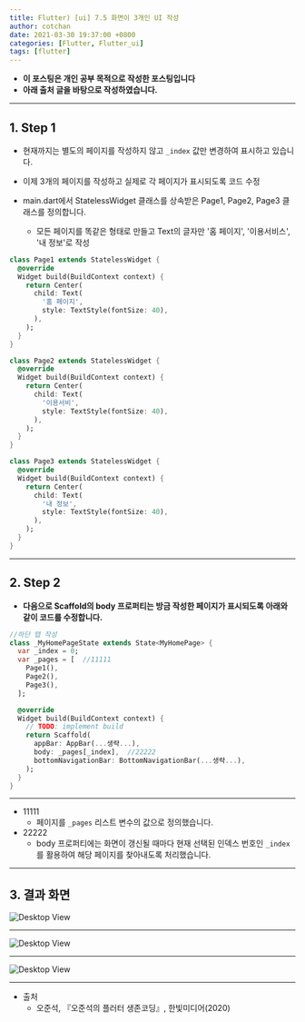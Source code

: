 ```yaml
---
title: Flutter) [ui] 7.5 화면이 3개인 UI 작성
author: cotchan
date: 2021-03-30 19:37:00 +0800
categories: [Flutter, Flutter_ui]
tags: [flutter]   
---
```


+ **이 포스팅은 개인 공부 목적으로 작성한 포스팅입니다**
+ **아래 출처 글을 바탕으로 작성하였습니다.**

---

## 1. Step 1

- 현재까지는 별도의 페이지를 작성하지 않고 `_index` 값만 변경하여 표시하고 있습니다.
- 이제 3개의 페이지를 작성하고 실제로 각 페이지가 표시되도록 코드 수정

- main.dart에서 StatelessWidget 클래스를 상속받은 Page1, Page2, Page3 클래스를 정의합니다.
    - 모든 페이지를 똑같은 형태로 만들고 Text의 글자만 '홈 페이지', '이용서비스', '내 정보'로 작성

```dart
class Page1 extends StatelessWidget {
  @override
  Widget build(BuildContext context) {
    return Center(
      child: Text(
        '홈 페이지',
        style: TextStyle(fontSize: 40),
      ),
    );
  }
}

class Page2 extends StatelessWidget {
  @override
  Widget build(BuildContext context) {
    return Center(
      child: Text(
        '이용서비',
        style: TextStyle(fontSize: 40),
      ),
    );
  }
}

class Page3 extends StatelessWidget {
  @override
  Widget build(BuildContext context) {
    return Center(
      child: Text(
        '내 정보',
        style: TextStyle(fontSize: 40),
      ),
    );
  }
}
```

---

## 2. Step 2

+ **다음으로 Scaffold의 body 프로퍼티는 방금 작성한 페이지가 표시되도록 아래와 같이 코드를 수정합니다.**

```dart
//하단 탭 작성
class _MyHomePageState extends State<MyHomePage> {
  var _index = 0;
  var _pages = [  //11111
    Page1(),
    Page2(),
    Page3(),
  ];

  @override
  Widget build(BuildContext context) {
    // TODO: implement build
    return Scaffold(
      appBar: AppBar(...생략...),
      body: _pages[_index],  //22222
      bottomNavigationBar: BottomNavigationBar(...생략...),
    );
  }
}
```

---

+ 11111
  + 페이지를 `_pages` 리스트 변수의 값으로 정의했습니다.
+ 22222
  + body 프로퍼티에는 화면이 갱신될 때마다 현재 선택된 인덱스 번호인 `_index`를 활용하여 해당 페이지를 찾아내도록 처리했습니다.


---

## 3. 결과 화면


![Desktop View](/assets/img/post/flutter/2021-03-29-widget-45.png)

---

![Desktop View](/assets/img/post/flutter/2021-03-29-widget-46.png)

---


![Desktop View](/assets/img/post/flutter/2021-03-29-widget-47.png)

---

+ 출처
  + 오준석, 『오준석의 플러터 생존코딩』, 한빛미디어(2020)

